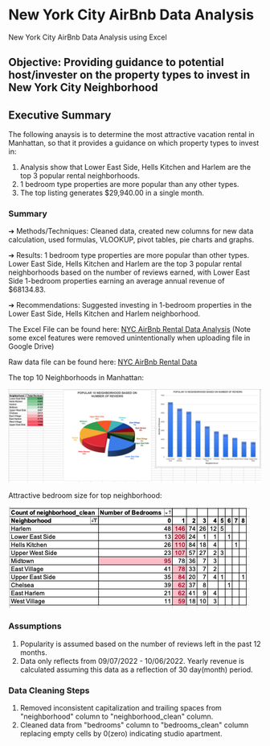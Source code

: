 # New York City AirBnb Data Analysis

New York City AirBnb Data Analysis using Excel

## Objective: Providing guidance to potential host/invester on the property types to invest in New York City Neighborhood

## Executive Summary
The following anaysis is to determine the most attractive vacation rental in Manhattan, so that it provides a guidance on which property types to invest in:
1. Analysis show that Lower East Side, Hells Kitchen and Harlem are the top 3 popular rental neighborhoods.
2. 1 bedroom type properties are more popular than any other types.
3. The top listing generates  $29,940.00 in a single month.

### Summary
  ➔	Methods/Techniques: Cleaned data, created new columns for new data calculation, used formulas, VLOOKUP, pivot tables, pie charts and graphs.

  ➔	Results: 1 bedroom type properties are more popular than other types. Lower East Side, Hells Kitchen and Harlem are the top 3 popular rental neighborhoods based on the number of reviews earned, with Lower East Side 1-bedroom properties earning an average annual revenue of $68134.83.

  ➔	Recommendations: Suggested investing in 1-bedroom properties in the Lower East Side, Hells Kitchen and Harlem neighborhood.

The Excel File can be found here: [NYC AirBnb Rental Data Analysis](https://docs.google.com/spreadsheets/d/1KHray3mL1PWpxHVrHHHsYnM-rqO_PNyQ/edit?gid=324620310#gid=324620310)
(Note some excel features were removed unintentionally when uploading file in Google Drive)

Raw data file can be found here: [NYC AirBnb Rental Data](https://docs.google.com/spreadsheets/d/1wwAMY7OQLe7u36yPVbKu9dSmWuIwNMHb/edit?usp=share_link&ouid=109309021359791811778&rtpof=true&sd=true)

The top 10 Neighborhoods in Manhattan: 

<img src="https://github.com/vandanadhakal/New-York-City-AirBnb-Data-Analysis/blob/main/Top%2010%20Neighborhood.png">

Attractive bedroom size for top neighborhood:

<img src="https://github.com/vandanadhakal/New-York-City-AirBnb-Data-Analysis/blob/main/Top%20Neighborhood-%20Attractive%20Bedroom%20Type.png">

### Assumptions
1. Popularity is assumed based on the number of reviews left in the past 12 months.
2. Data only reflects from 09/07/2022 - 10/06/2022. Yearly revenue is calculated assuming this data as a reflection of 30 day(month) period.

### Data Cleaning Steps
1. Removed inconsistent capitalization and trailing spaces from "neighborhood" column to "neighborhood_clean" column.
2. Cleaned data from "bedrooms" column to "bedrooms_clean" column replacing empty cells by 0(zero) indicating studio apartment.








